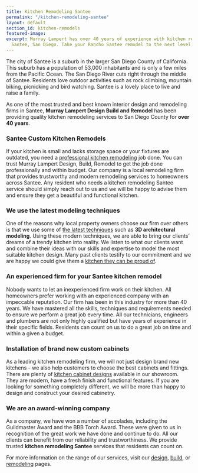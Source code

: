 ```yaml
---
title: Kitchen Remodeling Santee
permalink: "/kitchen-remodeling-santee"
layout: default
section_id: kitchen-remodels
featured-image: 
excerpt: Murray Lampert has over 40 years of experience with kitchen remodeling in
  Santee, San Diego. Take your Rancho Santee remodel to the next level with us.
---
```


The city of Santee is a suburb in the larger San Diego County of California. This suburb has a population of 53,000 inhabitants and is only a few miles from the Pacific Ocean. The San Diego River cuts right through the middle of Santee. Residents love outdoor activities such as rock climbing, mountain biking, picnicking and bird watching. Santee is a lovely place to live and raise a family.

As one of the most trusted and best known interior design and remodeling firms in Santee, <strong>Murray Lampert Design Build and Remodel</strong> has been providing quality kitchen remodeling services to San Diego County for <strong>over 40 years</strong>.

### Santee Custom Kitchen Remodels

If your kitchen is small and lacks storage space or your fixtures are outdated, you need a <a href="http://murraylampert.com/san-diego-kitchen-remodeling-services/">professional kitchen remodeling</a> job done. You can trust Murray Lampert Design, Build, Remodel to get the job done professionally and within budget. Our company is a local remodeling firm that provides trustworthy and modern remodeling services to homeowners across Santee. Any resident who needs a kitchen remodeling Santee service should simply reach out to us and we will be happy to advise them and ensure they get a beautiful and functional kitchen.

### We use the latest modeling techniques

One of the reasons why local property owners choose our firm over others is that we use some of <a href="http://murraylampert.com/3d-architectural-rendering-services/">the latest techniques</a> such as <strong>3D architectural modeling</strong>. Using these modern techniques, we are able to bring our clients’ dreams of a trendy kitchen into reality. We listen to what our clients want and combine their ideas with our skills and expertise to model the most suitable kitchen design. Many past clients testify to our commitment and we are happy we could give them a <a href="http://murraylampert.com/kitchen-remodel-gallery/">kitchen they can be proud of</a>.

### An experienced firm for your Santee kitchen remodel

Nobody wants to let an inexperienced firm work on their kitchen. All homeowners prefer working with an experienced company with an impeccable reputation. Our firm has been in this industry for more than 40 years. We have mastered all the skills, techniques and requirements needed to ensure we perform a great job every time. All our technicians, engineers and plumbers are not only highly qualified but have years of experience in their specific fields. Residents can count on us to do a great job on time and within a given a budget.

### Installation of brand new custom cabinets

As a leading kitchen remodeling firm, we will not just design brand new kitchens - we also help customers to choose the best cabinets and fittings. There are plenty of <a href="http://murraylampert.com/san-diego-custom-cabinet-construction-services/">kitchen cabinet designs</a> available in our showroom. They are modern, have a fresh finish and functional features. If you are looking for something completely different, we will be more than happy to design and construct your desired cabinetry.

### We are an award-winning company

As a company, we have won a number of accolades, including the Guildmaster Award and the BBB Torch Award. These were given to us in recognition of the great work we have done and continue to do. All our clients can benefit from our reliability and trustworthiness. We provide trusted <strong>kitchen remodeling Santee</strong> services that residents can count on.

For more information on the range of our services, visit our [design](/san-diego-home-design-services), [build](/san-diego-design-build-contractors), or [remodeling](/san-diego-home-remodel-services) pages.
